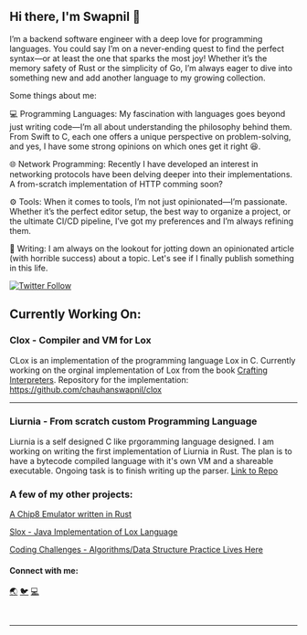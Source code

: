 ## Hi there, I'm Swapnil 👋

I’m a backend software engineer with a deep love for programming languages. You could say I’m on a never-ending quest to find the perfect syntax—or at least the one that sparks the most joy! Whether it’s the memory safety of Rust or the simplicity of Go, I’m always eager to dive into something new and add another language to my growing collection.

Some things about me:

💻 Programming Languages: My fascination with languages goes beyond just writing code—I’m all about understanding the philosophy behind them. From Swift to C, each one offers a unique perspective on problem-solving, and yes, I have some strong opinions on which ones get it right 😆. 

🌐 Network Programming: Recently I have developed an interest in networking protocols have been delving deeper into their implementations. A from-scratch implementation of HTTP comming soon? 

⚙️ Tools: When it comes to tools, I’m not just opinionated—I’m passionate. Whether it’s the perfect editor setup, the best way to organize a project, or the ultimate CI/CD pipeline, I’ve got my preferences and I’m always refining them.

📝 Writing: I am always on the lookout for jotting down an opinionated article (with horrible success) about a topic. Let's see if I finally publish something in this life.

[![Twitter Follow](https://img.shields.io/twitter/follow/swapstar?color=1DA1F2&logo=twitter&style=for-the-badge)](https://twitter.com/intent/follow?original_referer=https%3A%2F%2Fgithub.com%2Fswapstar&screen_name=swapstar)

## Currently Working On:
### Clox - Compiler and VM for Lox
CLox is an implementation of the programming language Lox in C. Currently working on the orginal implementation of Lox from the book [Crafting Interpreters](https://github.com/munificent/craftinginterpreters).
Repository for the implementation: https://github.com/chauhanswapnil/clox

---
### Liurnia - From scratch custom Programming Language
Liurnia is a self designed C like prgoramming language designed. I am working on writing the first implementation of Liurnia in Rust. The plan is to have a bytecode compiled language with it's own VM and a shareable executable. Ongoing task is to finish writing up the parser. [Link to Repo](https://github.com/chauhanswapnil/liurnia)

### A few of my other projects:

[A Chip8 Emulator written in Rust](https://github.com/chauhanswapnil/rust-chip8)

[Slox - Java Implementation of Lox Language](https://github.com/chauhanswapnil/Slox)

[Coding Challenges - Algorithms/Data Structure Practice Lives Here](https://github.com/chauhanswapnil/Coding-Challenges)

#### Connect with me:

[🌏][personal] [🐦][twitter] [💻][linkedin]

<br />

---
[personal]: https://swapnilchauhan.com
[twitter]: https://twitter.com/swapstar
[linkedin]: www.linkedin.com/in/chauhanswapnil
